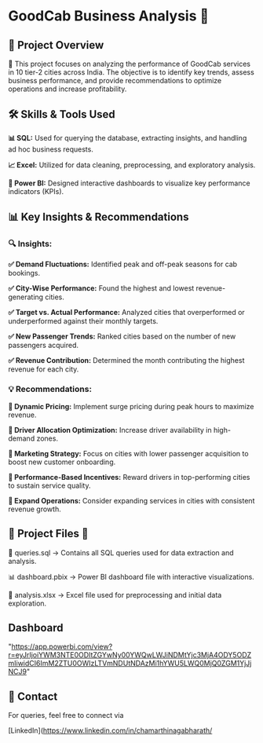 # GoodCab Business Analysis 🚖



## 📌 Project Overview

🚀 This project focuses on analyzing the performance of GoodCab services in 10 tier-2 cities across India. The objective is to identify key trends, assess business performance, and provide recommendations to optimize operations and increase profitability.

## 🛠️ Skills & Tools Used

**📊 SQL:** Used for querying the database, extracting insights, and handling ad hoc business requests.

**📈 Excel:** Utilized for data cleaning, preprocessing, and exploratory analysis.

**📌 Power BI:** Designed interactive dashboards to visualize key performance indicators (KPIs).

## 📊 Key Insights & Recommendations

### 🔍 Insights:

**✅ Demand Fluctuations:** Identified peak and off-peak seasons for cab bookings.

**✅ City-Wise Performance:** Found the highest and lowest revenue-generating cities.

**✅ Target vs. Actual Performance:** Analyzed cities that overperformed or underperformed against their monthly targets.

**✅ New Passenger Trends:** Ranked cities based on the number of new passengers acquired.

**✅ Revenue Contribution:** Determined the month contributing the highest revenue for each city.

### 💡 Recommendations:

**📌 Dynamic Pricing:** Implement surge pricing during peak hours to maximize revenue.

**📌 Driver Allocation Optimization:** Increase driver availability in high-demand zones.

**📌 Marketing Strategy:** Focus on cities with lower passenger acquisition to boost new customer onboarding.

**📌 Performance-Based Incentives:** Reward drivers in top-performing cities to sustain service quality.

**📌 Expand Operations:** Consider expanding services in cities with consistent revenue growth.

## 📂 Project Files 📁

📜 queries.sql → Contains all SQL queries used for data extraction and analysis.

📊 dashboard.pbix → Power BI dashboard file with interactive visualizations.

📄 analysis.xlsx → Excel file used for preprocessing and initial data exploration.

## Dashboard
"https://app.powerbi.com/view?r=eyJrIjoiYWM3NTE0ODItZGYwNy00YWQwLWJiNDMtYjc3MjA4ODY5ODZmIiwidCI6ImM2ZTU0OWIzLTVmNDUtNDAzMi1hYWU5LWQ0MjQ0ZGM1YjJjNCJ9"


## 📢 Contact

For queries, feel free to connect via 

[LinkedIn](https://www.linkedin.com/in/chamarthinagabharath/

